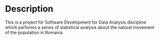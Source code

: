 # Description
This is a project for Software Development for Data Analysis discipline which performs a series of statistical analysis about the natural movement of the population in Romania. 
